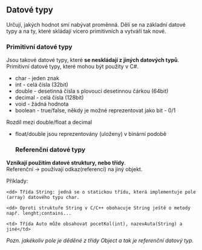 ## Datové typy

Určují, jakých hodnot smí nabývat proměnná. Dělí se na základní datové typy a na ty, které skládají vícero primitivních a vytváří tak nové.

<h3> Primitivní datové typy </h3>

Jsou takové datové typy, které **se neskládají z jiných datových typů**.  
 Primitivní datové typy, které mohou být použity v C#.

*   char    - jeden znak 
*   int     - celá čísla (32bit)
*   double  - desetinná čísla s plovoucí desetinnou čárkou (64bit)
*   decimal - celá čísla (128bit)
*   void    - žádná hodnota
*   boolean - true/false, někdy je možné reprezentovat jako bit - 0/1

Rozdíl mezi double/float a decimal

*   float/double jsou reprezentovány (uloženy) v binární podobě <h3>Referenční datové typy </h3>

**Vznikají použitím datové struktury, nebo třídy**.  
 Referenční -> používají odkaz(referenci) na jiný objekt.

Příklady:  

	<dd> Třída String: jedná se o statickou třídu, která implementuje pole (array) datového typu char.  

	<dd> Oproti struktuře String v C/C++ obohacuje String ještě o metody např. lenght;contains...  

	<td> Třída Auto může obsahovat pocetKol(int), nazevAuta(String) a jiné</td>

*Pozn. jakékoliv pole je děděné z třídy Object a tak je referenční datový typ.*</dd></dd>